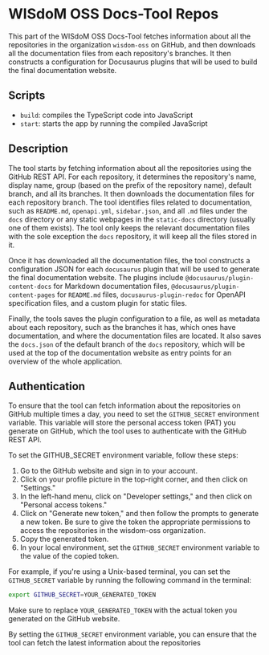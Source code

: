 # WISdoM OSS Docs-Tool Repos

This part of the WISdoM OSS Docs-Tool fetches information about all the 
repositories in the organization `wisdom-oss` on GitHub, and then downloads all 
the documentation files from each repository's branches. 
It then constructs a configuration for Docusaurus plugins that will be used to 
build the final documentation website.

## Scripts

- `build`: compiles the TypeScript code into JavaScript
- `start`: starts the app by running the compiled JavaScript

## Description

The tool starts by fetching information about all the repositories using the 
GitHub REST API. 
For each repository, it determines the repository's name, display name, group 
(based on the prefix of the repository name), default branch, and all its 
branches. 
It then downloads the documentation files for each repository branch. 
The tool identifies files related to documentation, such as `README.md`, 
`openapi.yml`, `sidebar.json`, and all `.md` files under the `docs` directory 
or any static webpages in the `static-docs` directory (usually one of them 
exists).
The tool only keeps the relevant documentation files with the sole exception the 
`docs` repository, it will keep all the files stored in it.

Once it has downloaded all the documentation files, the tool constructs a 
configuration JSON for each `docusaurus` plugin that will be used to generate 
the final documentation website. 
The plugins include `@docusaurus/plugin-content-docs` for Markdown documentation 
files, `@docusaurus/plugin-content-pages` for `README.md` files, 
`docusaurus-plugin-redoc` for OpenAPI specification files, and a custom plugin 
for static files.

Finally, the tools saves the plugin configuration to a file, as well as 
metadata about each repository, such as the branches it has, which ones have 
documentation, and where the documentation files are located. 
It also saves the `docs.json` of the default branch of the `docs` repository, 
which will be used at the top of the documentation website as entry points for 
an overview of the whole application.

## Authentication

To ensure that the tool can fetch information about the repositories on GitHub 
multiple times a day, you need to set the `GITHUB_SECRET` environment variable. 
This variable will store the personal access token (PAT) you generate on GitHub, 
which the tool uses to authenticate with the GitHub REST API.

To set the GITHUB_SECRET environment variable, follow these steps:

1. Go to the GitHub website and sign in to your account.
2. Click on your profile picture in the top-right corner, and then click on 
   "Settings."
3. In the left-hand menu, click on "Developer settings," and then click on 
   "Personal access tokens."
4. Click on "Generate new token," and then follow the prompts to generate a new
   token. 
   Be sure to give the token the appropriate permissions to access the 
   repositories in the wisdom-oss organization.
5. Copy the generated token.
6. In your local environment, set the `GITHUB_SECRET` environment variable to 
   the value of the copied token. 

For example, if you're using a Unix-based terminal, you can set the 
`GITHUB_SECRET` variable by running the following command in the terminal:

```bash
export GITHUB_SECRET=YOUR_GENERATED_TOKEN
```

Make sure to replace `YOUR_GENERATED_TOKEN` with the actual token you generated 
on the GitHub website.

By setting the `GITHUB_SECRET` environment variable, you can ensure that the 
tool can fetch the latest information about the repositories

